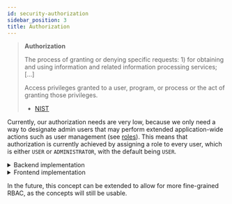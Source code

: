 ```yaml
---
id: security-authorization
sidebar_position: 3
title: Authorization
---
```

> **Authorization**
>
> The process of granting or denying specific requests: 1) for obtaining and using information and related information
> processing services; [...]
>
> Access privileges granted to a user, program, or process or the act of granting those privileges.
> - [NIST](https://csrc.nist.gov/glossary/term/authorization)


Currently, our authorization needs are very low, because we only need a way to designate admin users that may perform
extended application-wide actions such as user management (see [roles](../../domain/domain-model.md#role)). This means
that authorization is currently achieved by assigning a role to every user, which is either `USER` or `ADMINISTRATOR`,
with the default being `USER`.

<details>
  <summary>Backend implementation</summary>
  <div>
    <p>
        In the backend, this is an additional guard, <code>AdminGuard</code> which can be added to any route using 
        <code>@UseGuards(AdminGuard)</code>. It follows after the authentication guards and checks in the database whether the user 
        that has been authenticated is really an administrator. This prevents users from forging JWTs (which is almost 
        impossible anyway) and pose as an administrator while they are not. It also prevents users with a valid access
        token that have their admin rights revoked to access admin routes for as long as their access token is valid.
    </p>
  </div>
</details>

<details>
  <summary>Frontend implementation</summary>
  <div>
    <p>
        Frontend-wise, the <code>&lt;RequireAuth&gt;</code> component takes an optional <code>requireAdmin</code> property. If set to true, the 
        component not only checks whether the current state is authenticated, but also whether the role in the access 
        token is that of an administrator.
    </p>
  </div>
</details>

In the future, this concept can be extended to allow for more fine-grained RBAC, as the concepts will still be usable.